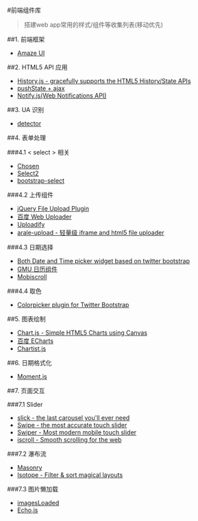 #前端组件库
>搭建web app常用的样式/组件等收集列表(移动优先)

##1. 前端框架

- [Amaze UI](http://amazeui.org/)

##2. HTML5 API 应用

- [History.js - gracefully supports the HTML5 History/State APIs](https://github.com/browserstate/history.js)
- [pushState + ajax](https://github.com/defunkt/jquery-pjax)
- [Notify.js(Web Notifications API)](https://github.com/alexgibson/notify.js)

##3. UA 识别

- [detector](https://github.com/hotoo/detector)

##4. 表单处理

###4.1 < select > 相关

- [Chosen](https://github.com/harvesthq/chosen)
- [Select2](https://github.com/select2/select2)
- [bootstrap-select](https://github.com/silviomoreto/bootstrap-select)

###4.2 上传组件

- [jQuery File Upload Plugin](https://github.com/blueimp/jQuery-File-Upload)
- [百度 Web Uploader](http://fex-team.github.io/webuploader/)
- [Uploadify](http://www.uploadify.com/)
- [arale-upload - 轻量级 iframe and html5 file uploader](https://github.com/aralejs/upload)

###4.3 日期选择

- [Both Date and Time picker widget based on twitter bootstrap](https://github.com/smalot/bootstrap-datetimepicker)
- [GMU 日历组件](http://gmu.baidu.com/demo/widget/calendar/calendar.html)
- [Mobiscroll](https://github.com/acidb/mobiscroll)

###4.4 取色

- [Colorpicker plugin for Twitter Bootstrap](https://github.com/mjolnic/bootstrap-colorpicker)

##5. 图表绘制

- [Chart.js - Simple HTML5 Charts using Canvas](https://github.com/nnnick/Chart.js)
- [百度 ECharts](https://github.com/ecomfe/echarts)
- [Chartist.js](https://github.com/gionkunz/chartist-js)

##6. 日期格式化

- [Moment.js](http://momentjs.com/)

##7. 页面交互

###7.1 Slider

- [slick - the last carousel you'll ever need](https://github.com/kenwheeler/slick/)
- [Swipe - the most accurate touch slider](https://github.com/thebird/Swipe)
- [Swiper - Most modern mobile touch slider](https://github.com/nolimits4web/Swiper)
- [iscroll - Smooth scrolling for the web](https://github.com/cubiq/iscroll)

###7.2 瀑布流

- [Masonry](http://masonry.desandro.com/)
- [Isotope - Filter & sort magical layouts](http://isotope.metafizzy.co/)

###7.3 图片懒加载

- [imagesLoaded](http://imagesloaded.desandro.com/)
- [Echo.js](https://github.com/toddmotto/echo)






